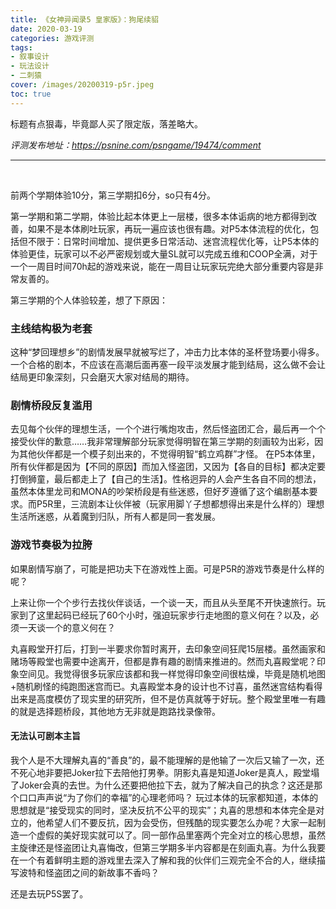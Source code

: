 ```yaml
---
title: 《女神异闻录5 皇家版》：狗尾续貂
date: 2020-03-19
categories: 游戏评测
tags: 
- 叙事设计
- 玩法设计
- 二刺猿
cover: /images/20200319-p5r.jpeg
toc: true
---
```


标题有点狠毒，毕竟鄙人买了限定版，落差略大。

<!--more-->

*评测发布地址：https://psnine.com/psngame/19474/comment*

---

</br>

前两个学期体验10分，第三学期扣6分，so只有4分。

第一学期和第二学期，体验比起本体更上一层楼，很多本体诟病的地方都得到改善，如果不是本体刷吐玩家，再玩一遍应该也很有趣。对P5本体流程的优化，包括但不限于：日常时间增加、提供更多日常活动、迷宫流程优化等，让P5本体的体验更佳，玩家可以不必严密规划或大量SL就可以完成五维和COOP全满，对于一个一周目时间70h起的游戏来说，能在一周目让玩家玩完绝大部分重要内容是非常友善的。

第三学期的个人体验较差，想了下原因：

### **主线结构极为老套**

这种“梦回理想乡”的剧情发展早就被写烂了，冲击力比本体的圣杯登场要小得多。一个合格的剧本，不应该在高潮后面再塞一段平淡发展才能到结局，这么做不会让结局更印象深刻，只会磨灭大家对结局的期待。

### **剧情桥段反复滥用**

去见每个伙伴的理想生活，一个个进行嘴炮攻击，然后怪盗团汇合，最后再一个个接受伙伴的歉意……我非常理解部分玩家觉得明智在第三学期的刻画较为出彩，因为其他伙伴都是一个模子刻出来的，不觉得明智“鹤立鸡群”才怪。
在P5本体里，所有伙伴都是因为【不同的原因】而加入怪盗团，又因为【各自的目标】都决定要打倒狮童，最后都走上了【自己的生活】。性格迥异的人会产生各自不同的想法，虽然本体里龙司和MONA的吵架桥段是有些迷惑，但好歹遵循了这个编剧基本要求。而P5R里，三流剧本让伙伴被（玩家用脚丫子想都想得出来是什么样的）理想生活所迷惑，从着魔到归队，所有人都是同一套发展。

### **游戏节奏极为拉胯**

如果剧情写崩了，可能是把功夫下在游戏性上面。可是P5R的游戏节奏是什么样的呢？

上来让你一个个步行去找伙伴谈话，一个谈一天，而且从头至尾不开快速旅行。玩家到了这里起码已经玩了60个小时，强迫玩家步行走地图的意义何在？以及，必须一天谈一个的意义何在？

丸喜殿堂开打后，打到一半要求你暂时离开，去印象空间狂爬15层楼。虽然画家和赌场等殿堂也需要中途离开，但都是靠有趣的剧情来推进的。然而丸喜殿堂呢？印象空间见。我觉得很多玩家应该都和我一样觉得印象空间很枯燥，毕竟是随机地图+随机刷怪的纯跑图迷宫而已。丸喜殿堂本身的设计也不讨喜，虽然迷宫结构看得出来是高度模仿了现实里的研究所，但不是仿真就等于好玩。整个殿堂里唯一有趣的就是选择题桥段，其他地方无非就是跑路找录像带。

#### **无法认可剧本主旨**

我个人是不大理解丸喜的“善良”的，最不能理解的是他输了一次后又输了一次，还不死心地非要把Joker拉下去陪他打男拳。阴影丸喜是知道Joker是真人，殿堂塌了Joker会真的去世。为什么还要把他拉下去，就为了解决自己的执念？这还是那个口口声声说“为了你们的幸福”的心理老师吗？
玩过本体的玩家都知道，本体的思想就是“接受现实的同时，坚决反抗不公平的现实”；丸喜的思想和本体完全是对立的，他希望人们不要反抗，因为会受伤，但残酷的现实要怎么办呢？大家一起制造一个虚假的美好现实就可以了。同一部作品里塞两个完全对立的核心思想，虽然主旋律还是怪盗团让丸喜悔改，但第三学期多半内容都是在刻画丸喜。为什么我要在一个有着鲜明主题的游戏里去深入了解和我的伙伴们三观完全不合的人，继续描写波特和怪盗团之间的新故事不香吗？

还是去玩P5S罢了。

</br>
